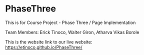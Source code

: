 # PhaseThree
This is for Course Project - Phase Three / Page Implementation

Team Members: Erick Tinoco, Walter Giron, Atharva Vikas Borole

This is the website link to our live website: https://etinoco.github.io/PhaseThree/
